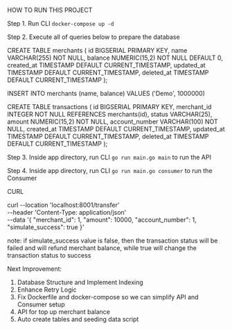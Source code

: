 HOW TO RUN THIS PROJECT

Step 1. Run CLI `docker-compose up -d`

Step 2. Execute all of queries below to prepare the database

CREATE TABLE merchants (
    id BIGSERIAL PRIMARY KEY,
    name VARCHAR(255) NOT NULL,
    balance NUMERIC(15,2) NOT NULL DEFAULT 0,
    created_at TIMESTAMP DEFAULT CURRENT_TIMESTAMP,
    updated_at TIMESTAMP DEFAULT CURRENT_TIMESTAMP,
    deleted_at TIMESTAMP DEFAULT CURRENT_TIMESTAMP
);

INSERT INTO merchants (name, balance)
VALUES ('Demo', 1000000)

CREATE TABLE transactions (
    id BIGSERIAL PRIMARY KEY,
    merchant_id INTEGER NOT NULL REFERENCES merchants(id),
    status VARCHAR(25),
    amount NUMERIC(15,2) NOT NULL,
    account_number VARCHAR(100) NOT NULL,
    created_at TIMESTAMP DEFAULT CURRENT_TIMESTAMP,
    updated_at TIMESTAMP DEFAULT CURRENT_TIMESTAMP,
    deleted_at TIMESTAMP DEFAULT CURRENT_TIMESTAMP
);

Step 3. Inside app directory, run CLI `go run main.go main` to run the API

Step 4. Inside app directory, run CLI `go run main.go consumer` to run the Consumer


CURL

curl --location 'localhost:8001/transfer' \
--header 'Content-Type: application/json' \
--data '{
    "merchant_id": 1,
    "amount": 10000,
    "account_number": 1,
    "simulate_success": true
}'

note: if simulate_success value is false, then the transaction status will be failed and will refund merchant balance, while true will change the transaction status to success 



Next Improvement:
1. Database Structure and Implement Indexing
2. Enhance Retry Logic
3. Fix Dockerfile and docker-compose so we can simplify API and Consumer setup
4. API for top up merchant balance
5. Auto create tables and seeding data script
